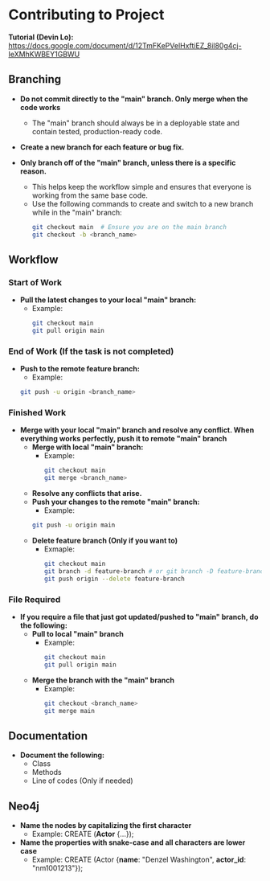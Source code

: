 # Contributing to Project

**Tutorial (Devin Lo):** https://docs.google.com/document/d/12TmFKePVelHxftiEZ_8il80g4cj-IeXMhKWBEY1GBWU
## Branching
- **Do not commit directly to the "main" branch. Only merge when the code works**
  - The "main" branch should always be in a deployable state and contain tested, production-ready code.

- **Create a new branch for each feature or bug fix.**

- **Only branch off of the "main" branch, unless there is a specific reason.**
  - This helps keep the workflow simple and ensures that everyone is working from the same base code.
  - Use the following commands to create and switch to a new branch while in the "main" branch:
    ```sh
    git checkout main  # Ensure you are on the main branch
    git checkout -b <branch_name>
    ```

## Workflow

### Start of Work
- **Pull the latest changes to your local "main" branch:**
  - Example:
    ```sh
    git checkout main
    git pull origin main
    ```

### End of Work (If the task is not completed)
- **Push to the remote feature branch:**
  - Example:
  ```sh
  git push -u origin <branch_name>
  ```

### Finished Work
- **Merge with your local "main" branch and resolve any conflict. When everything works perfectly, push it to remote "main" branch**
  - **Merge with local "main" branch:**
    - Example:
      ```sh
      git checkout main
      git merge <branch_name>
      ```
  - **Resolve any conflicts that arise.**
  - **Push your changes to the remote "main" branch:**
      - Example:
      ```sh
      git push -u origin main
      ```
  - **Delete feature branch (Only if you want to)**
    - Exmaple:
      ```sh
      git checkout main
      git branch -d feature-branch # or git branch -D feature-branch if you need to force delete
      git push origin --delete feature-branch
      ```

### File Required
- **If you require a file that just got updated/pushed to "main" branch, do the following:**
  - **Pull to local "main" branch**
    - Example:
      ```sh
      git checkout main
      git pull origin main 
      ```
  - **Merge the branch with the "main" branch**
    - Example:
      ```sh
      git checkout <branch_name>
      git merge main
      ```

## Documentation
- **Document the following:**
  - Class
  - Methods
  - Line of codes (Only if needed)

## Neo4j
- **Name the nodes by capitalizing the first character**
  - Example:
    CREATE (**Actor** {...});
- **Name the properties with snake-case and all characters are lower case**
  - Example:
    CREATE (Actor {**name**: "Denzel Washington", **actor_id**: "nm1001213"});